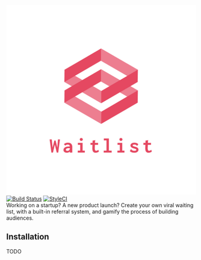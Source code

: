 ![logo](./resources/images/waitlist.png)
[![Build Status](https://travis-ci.org/heyitsbalazs/waitlist.svg?branch=master)](https://travis-ci.org/heyitsbalazs/waitlist)
[![StyleCI](https://github.styleci.io/repos/290447940/shield?branch=master&style=flat)](https://github.styleci.io/repos/290447940?branch=master)  
Working on a startup? A new product launch? Create your own viral waiting list, with a built-in referral system, and gamify the process of building audiences.

## Installation
TODO
